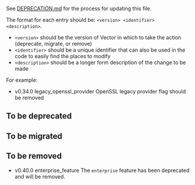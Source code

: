 See [DEPRECATION.md](docs/DEPRECATION.md#process) for the process for updating this file.

The format for each entry should be: `<version> <identifier> <description>`.

- `<version>` should be the version of Vector in which to take the action (deprecate, migrate, or
  remove)
- `<identifier>` should be a unique identifier that can also be used in the code to easily find the
  places to modify
- `<description>` should be a longer form description of the change to be made

For example:

- v0.34.0 legacy_openssl_provider OpenSSL legacy provider flag should be removed

## To be deprecated

## To be migrated

## To be removed

* v0.40.0 enterprise_feature The `enterprise` feature has been deprecated and will be removed.
